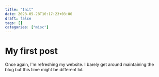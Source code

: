 ```yaml
---
title: "Init"
date: 2023-05-28T10:17:23+03:00
draft: false
tags: []
categories: ["misc"]
---
```


# My first post
Once again, I'm refreshing my website. I barely get around maintaining the blog but this time might be different lol.
